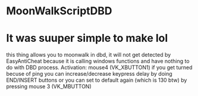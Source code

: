 # MoonWalkScriptDBD 
# It was suuper simple to make lol
this thing allows you to moonwalk in dbd, it will not get detected by EasyAntiCheat because it is calling windows functions and have nothing to do with DBD process.
Activation: mouse4 (VK_XBUTTON1)
if you get turned becuse of ping you can increase/decrease keypress delay by doing END/INSERT buttons or you can set to default again (which is 130 btw) by pressing mouse 3 (VK_MBUTTON)
